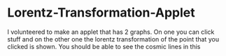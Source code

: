 # Lorentz-Transformation-Applet
I volunteered to make an applet that has 2 graphs. On one you can click stuff and on the other one the lorentz transformation of the point that you clicked is shown. You should be able to see the cosmic lines in this
